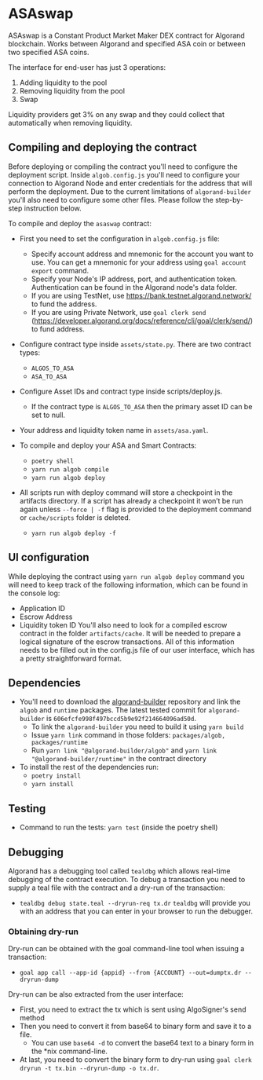 # ASAswap

ASAswap is a Constant Product Market Maker DEX contract for Algorand blockchain. Works between Algorand and specified ASA coin or between two specified ASA coins.

The interface for end-user has just 3 operations:
1. Adding liquidity to the pool
2. Removing liquidity from the pool
3. Swap

Liquidity providers get 3% on any swap and they could collect that automatically when removing liquidity.

## Compiling and deploying the contract

Before deploying or compiling the contract you'll need to configure the deployment script. 
Inside `algob.config.js` you'll need to configure your connection to Algorand Node and enter credentials for the address that will perform the deployment. 
Due to the current limitations of `algorand-builder` you'll also need to configure some other files. 
Please follow the step-by-step instruction below.

To compile and deploy the `asaswap` contract:

* First you need to set the configuration in `algob.config.js` file:

  - Specify account address and mnemonic for the account you want to use. You can get a mnemonic for your address using `goal account export` command.
  - Specify your Node's IP address, port, and authentication token. Authentication can be found in the Algorand node's data folder.
  - If you are using TestNet, use https://bank.testnet.algorand.network/ to fund the address.
  - If you are using Private Network, use `goal clerk send`
  (https://developer.algorand.org/docs/reference/cli/goal/clerk/send/) to fund address.

* Configure contract type inside `assets/state.py`. There are two contract types:
    - `ALGOS_TO_ASA`
    - `ASA_TO_ASA`
    
* Configure Asset IDs and contract type inside scripts/deploy.js. 
    - If the contract type is `ALGOS_TO_ASA` then the primary asset ID can be set to null.
* Your address and liquidity token name in `assets/asa.yaml`.

* To compile and deploy your ASA and Smart Contracts:
  -  `poetry shell`
  -  `yarn run algob compile`
  -  `yarn run algob deploy`

* All scripts run with deploy command will store a checkpoint in the artifacts directory. If a script has already a checkpoint it won’t be run again unless `--force | -f` flag is provided to the deployment command or `cache/scripts` folder is deleted.

  - `yarn run algob deploy -f`

## UI configuration

While deploying the contract using `yarn run algob deploy` command you will need to keep track of the following information, which can be found in the console log:
- Application ID
- Escrow Address
- Liquidity token ID
You'll also need to look for a compiled escrow contract in the folder `artifacts/cache`. It will be needed to prepare a logical signature of the escrow transactions. All of this information needs to be filled out in the config.js file of our user interface, which has a pretty straightforward format.

## Dependencies

* You'll need to download the [algorand-builder](https://github.com/scale-it/algorand-builder) repository and link the `algob` and `runtime` packages. The latest tested commit for `algorand-builder` is `606efcfe998f497bccd5b9e92f214664096ad50d`.
    - To link the `algorand-builder` you need to build it using `yarn build`
    - Issue `yarn link` command in those folders: `packages/algob, packages/runtime`
    - Run `yarn link "@algorand-builder/algob"` and `yarn link "@algorand-builder/runtime"` in the contract directory
* To install the rest of the dependencies run:
  -  `poetry install`
  -  `yarn install`

## Testing

* Command to run the tests: `yarn test` (inside the poetry shell)

## Debugging

Algorand has a debugging tool called `tealdbg` which allows real-time debugging of the contract execution. 
To debug a transaction you need to supply a teal file with the contract and a dry-run of the transaction:
- `tealdbg debug state.teal --dryrun-req tx.dr`
`tealdbg` will provide you with an address that you can enter in your browser to run the debugger.

### Obtaining dry-run
Dry-run can be obtained with the goal command-line tool when issuing a transaction: 
- `goal app call --app-id {appid} --from {ACCOUNT} --out=dumptx.dr --dryrun-dump`

Dry-run can be also extracted from the user interface:
- First, you need to extract the tx which is sent using AlgoSigner's send method
- Then you need to convert it from base64 to binary form and save it to a file.
  - You can use `base64 -d` to convert the base64 text to a binary form in the *nix command-line.
- At last, you need to convert the binary form to dry-run using `goal clerk dryrun -t tx.bin --dryrun-dump -o tx.dr`.
